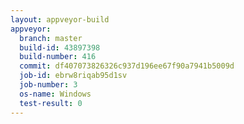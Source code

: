 ```yaml
---
layout: appveyor-build
appveyor:
  branch: master
  build-id: 43897398
  build-number: 416
  commit: df407073826326c937d196ee67f90a7941b5009d
  job-id: ebrw8riqab95d1sv
  job-number: 3
  os-name: Windows
  test-result: 0
---
```

